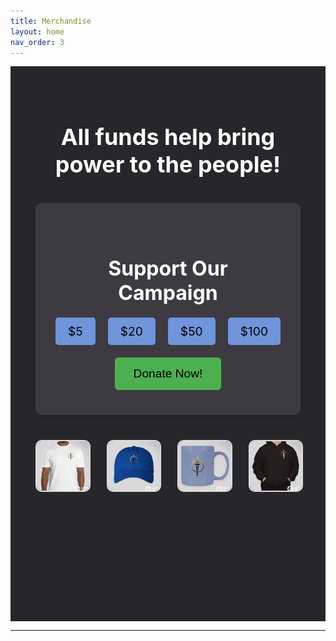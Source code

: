 ```yaml
---
title: Merchandise
layout: home
nav_order: 3
---
```

<div class="merch-page-section">
    <h1>All funds help bring power to the people!</h1>
    <div class="donate-section">
    <h2>Support Our Campaign</h2>
    <form action="https://streamelements.com/peanutbuddaboi/tip" method="POST" class="donation-form">
        <div class="donation-amounts">
            <label>
                <input type="radio" name="amount" value="5" required> $5
            </label>
            <label>
                <input type="radio" name="amount" value="20"> $20
            </label>
            <label>
                <input type="radio" name="amount" value="50"> $50
            </label>
            <label>
                <input type="radio" name="amount" value="100"> $100
            </label>
        </div>
        <button type="submit" class="donate-button">Donate Now!</button>
    </form>
    
</div>
    <div class="merch-item-container">
        <!-- Shirt Item with Hover Effect -->
        <div class="merch-item">
            <img src="product1.jpg" alt="T-Shirt Front" class="merch-image">
            <img src="product1back.jpg" alt="T-Shirt Back" class="merch-image-hover">
        </div>   
        <!-- Other Merch Items -->
        <div class="merch-item">
            <img src="product2.jpg" alt="Cap" class="merch-image">
            <img src="product2back.jpg" alt="cap back" class="merch-image-hover">
        </div>
        <div class="merch-item">
            <img src="product3.jpg" alt="Mug" class="merch-image">
            <img src="product3back.jpg" alt="mug back" class="merch-image-hover">
        </div>
        <div class="merch-item">
          <img src="product4.jpg" alt="Mug" class="merch-image">
            <img src="product4back.jpg" alt="mug back" class="merch-image-hover">
        </div>
    </div>
</div>
<style>
    .merch-page-section {
        background-color: #27262b;
        padding: 40px;
        text-align: center;
    }
    .merch-page-section h1 {
        font-size: 36px;
        margin-bottom: 30px;
        color: white;
    }
    .merch-item-container {
        display: flex;
        justify-content: center;
        gap: 30px;
    }
    .merch-item {
        position: relative;
        width: 250px;
        height: 250px;
    }
    .merch-image {
        width: 100%;
        height: 100%;
        object-fit: cover;
        border-radius: 10px;
        border: 2px solid #ddd;
        transition: opacity 0.3s ease;
    }
    /* Initially hide the back image */
    .merch-image-hover {
        position: absolute;
        top: 0;
        left: 0;
        width: 100%;
        height: 100%;
        object-fit: cover;
        border-radius: 10px;
        border: 2px solid #ddd;
        opacity: 0;
        transition: opacity 0.3s ease;
    }
    /* Show the back of the shirt on hover */
    .merch-item:hover .merch-image-hover {
        opacity: 1;
    }
    /* Hide the front of the shirt on hover */
    .merch-item:hover .merch-image {
        opacity: 0;
    }
    /* Style for the rest of the merch items */
    .merch-item img {
        width: 100%;
        height: auto;
        border-radius: 10px;
        border: 2px solid #ddd;
    }
        .donate-section {
        background-color: #3d3b41;
        padding: 40px;
        text-align: center;
        border-radius: 10px;
        margin: 40px auto;
        max-width: 600px;
        box-shadow: 0 2px 10px rgba(0, 0, 0, 0.1);
    }
    .donate-section h2 {
        color: white;
        font-size: 2rem;
        margin-bottom: 20px;
    }
    .donate-section p {
        color: white;
        font-size: 1.2rem;
        margin-bottom: 20px;
    }
    .donation-form {
        display: flex;
        flex-direction: column;
        align-items: center;
    }
    .donation-amounts {
        display: flex;
        justify-content: center;
        gap: 20px;
        margin-bottom: 20px;
    }
    .donation-amounts label {
        background-color: #7095DB;
        color: black;
        padding: 10px 20px;
        border-radius: 5px;
        font-size: 1.2rem;
        cursor: pointer;
        transition: background-color 0.3s;
    }
    .donation-amounts input[type="radio"] {
        display: none;
    }
    .donation-amounts label:hover,
    .donation-amounts input[type="radio"]:checked + label {
        background-color: #4CAF50;
    }
    .donate-button {
        background-color: #4CAF50;
        color: black;
        padding: 15px 30px;
        border: none;
        border-radius: 5px;
        font-size: 1.2rem;
        cursor: pointer;
        transition: background-color 0.3s;
    }
    .donate-button:hover {
        background-color: #45a049;
    }
</style>


----